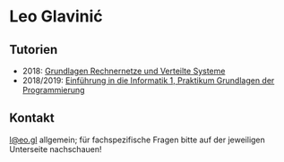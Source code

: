# Leo Glavinić

## Tutorien

* 2018: [Grundlagen Rechnernetze und Verteilte Systeme](/netze)
* 2018/2019: [Einführung in die Informatik 1, Praktikum Grundlagen der Programmierung](/propra)

## Kontakt

[l@eo.gl](mailto:l@eo.gl) allgemein; für fachspezifische Fragen bitte auf der jeweiligen Unterseite nachschauen!
